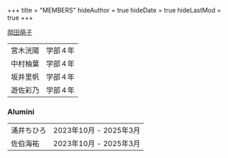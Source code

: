 +++
title = "MEMBERS"
hideAuthor = true
hideDate = true
hideLastMod = true
+++

[岡田萌子](https://moekookada.github.io/about/)  

<table>
  <tr>
    <td>宮木洸陽</td>
    <td>学部４年</td>
  </tr>
  <tr>
    <td>中村柚葉</td>
    <td>学部４年</td>
  </tr>
  <tr>
    <td>坂井里帆</td>
    <td>学部４年</td>
  </tr>
  <tr>
    <td>遊佐彩乃</td>
    <td>学部４年</td>
  </tr>
</table>

### Alumini

<table>
  <tr>
    <td>涌井ちひろ</td>
    <td>2023年10月 - 2025年3月</td>
  </tr>
  <tr>
    <td>佐伯海祐</td>
    <td>2023年10月 - 2025年3月</td>
  </tr>
</table>
